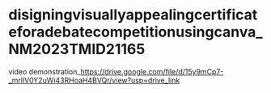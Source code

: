 # disigningvisuallyappealingcertificateforadebatecompetitionusingcanva_NM2023TMID21165

video demonstration_https://drive.google.com/file/d/15y9mCp7-_mrllV0Y2uWi43RHoaH4BVQr/view?usp=drive_link
